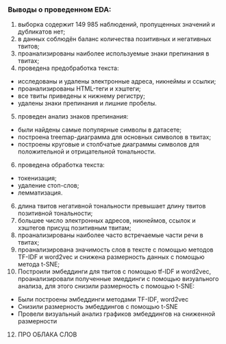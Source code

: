 ### Выводы о проведенном EDA:
1. выборка содержит 149 985 наблюдений, пропущенных значений и дубликатов нет;
2. в данных соблюдён баланс количества позитивных и негативных твитов;
3. проанализированы наиболее используемые знаки препинания в твитах;
4. проведена предобработка текста:
- исследованы и удалены электронные адреса, никнеймы и ссылки;
- проанализированы HTML-теги и хэштеги;
- все твиты приведены к нижнему регистру;
- удалены знаки препинания и лишние пробелы.
5. проведен анализ знаков препинания:
- были найдены самые популярные символы в датасете;
- построена treemap-диаграмма для основных символов в твитах;
- построены круговые и столбчатые диаграммы символов для положительной и отрицательной тональности.
6. проведена обработка текста:
- токенизация;
- удаление стоп-слов;
- лемматизация.
6. длина твитов негативной тональности превышает длину твитов позитивной тональности;
7. большее число электронных адресов, никнеймов, ссылок и хэштегов присущ позитивным твитам;
8. проанализированы наиболее часто встречаемые части речи в твитах;
9. проанализирована значимость слов в тексте с помощью методов TF-IDF и word2vec и снижена размерность данных с помощью метода t-SNE;
10. Построили эмбеддинги для твитов с помощью tf-IDF и word2vec, проанализировали полученные эмеддинги с помощью визуального анализа, для этого снизили размерность с помощью t-SNE:
- Были построены эмбеддинги методами TF-IDF, word2vec 
- Снизили размерность эмбеддингов с помощью t-SNE
- Провели визуальный анализ графиков эмбеддингов на сниженной размерности
12. ПРО ОБЛАКА СЛОВ
  
